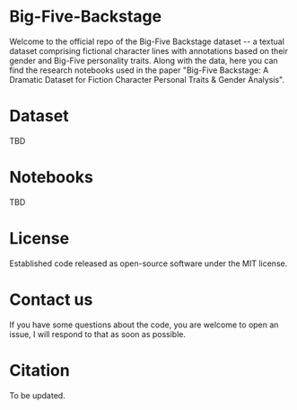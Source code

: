 # Big-Five-Backstage

Welcome to the official repo of the Big-Five Backstage dataset -- a textual dataset comprising fictional character lines with annotations based on their gender and Big-Five personality traits. 
Along with the data, here you can find the research notebooks used in the paper "Big-Five Backstage: A Dramatic Dataset for Fiction Character Personal Traits & Gender Analysis".

# Dataset

TBD

# Notebooks

TBD

# License

Established code released as open-source software under the MIT license.

# Contact us

If you have some questions about the code, you are welcome to open an issue, I will respond to that as soon as possible.

# Citation

To be updated.

```
```
